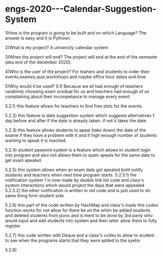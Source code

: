 # engs-2020---Calendar-Suggestion-System
1)How is the program is going to be built and on which Language?
The answer is easy and it is Pythoon.

2)What is my project?
A univercity calendar system

3)When the project will end?
The project will end at the end of the semester (aka end of the december 2020).

4)Who is the user of the project?
For teahers and students to order their events,exames,quiz,workshops and maybe office hour dates and time.

5)Why would it be used?
5.1) Becasue we all had enough of teashers randomly choosing exam scedual for us and teachers had enough of us complaining about their incompetance to manage every event.

5.2.1) this feature allows for teachers to find free slots for the events.

5.2.2) this feature is date suggestion system which suggests alternatives 1 day before and after if the date is already taken. if not it takes the date.

5.2.3) this feature allows students to apeal (take down) the date of the exame if they have a problem with it and if high enough number of students wanting to apeak it is reached.

5.2.4) student pasword system is a feature which allows to student login into program and also not allows them to spam apeals for the same date to get exam apealed.

5.2.5) this system allows when an exam date got apealed both notify students and teachers when next time program starts.
   5.2.5.1) the notification system 1 is now made by double link list code and class's system interactions which would project the days that were appealed
   5.2.5.2) the other notification is written in old code and is just used to do same thing form student side

5.2.6) this part of the code written by HashMap and class's made this codes function works for not allow for there be on the whim be added students and deleted students from jsons and is ment to be done by 3rd party who would input and add students into system and then latter allow them to fully register

5.2.7) this code wirtten with Deque and a class's codes to allow to student to see when the programs starts that they were added to the syetm

5.2.8) 
